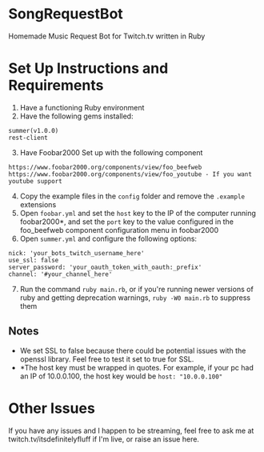 # SongRequestBot
Homemade Music Request Bot for Twitch.tv written in Ruby


# Set Up Instructions and Requirements
1. Have a functioning Ruby environment
2. Have the following gems installed:
```
summer(v1.0.0)
rest-client
```
3. Have Foobar2000 Set up with the following component
```
https://www.foobar2000.org/components/view/foo_beefweb
https://www.foobar2000.org/components/view/foo_youtube - If you want youtube support
```
4. Copy the example files in the `config` folder and remove the `.example` extensions
5. Open `foobar.yml` and set the `host` key to the IP of the computer running foobar2000*, and set the `port` key to the value configured in the foo_beefweb component configuration menu in foobar2000
6. Open `summer.yml` and configure the following options:
```
nick: 'your_bots_twitch_username_here'
use_ssl: false
server_password: 'your_oauth_token_with_oauth:_prefix'
channel: '#your_channel_here'
```
7. Run the command `ruby main.rb`, or if you're running newer versions of ruby and getting deprecation warnings, `ruby -W0 main.rb` to suppress them

## Notes
- We set SSL to false because there could be potential issues with the openssl library. Feel free to test it set to true for SSL.
- *The host key must be wrapped in quotes. For example, if your pc had an IP of 10.0.0.100, the host key would be `host: "10.0.0.100"`

# Other Issues
If you have any issues and I happen to be streaming, feel free to ask me at twitch.tv/itsdefinitelyfluff if I'm live, or raise an issue here.

